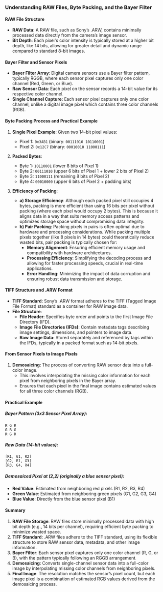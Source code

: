 ### Understanding RAW Files, Byte Packing, and the Bayer Filter

#### RAW File Structure
- **RAW Data**: A RAW file, such as Sony’s .ARW, contains minimally processed data directly from the camera’s image sensor.
- **Bit Depth**: Each pixel's color intensity is typically stored at a higher bit depth, like 14 bits, allowing for greater detail and dynamic range compared to standard 8-bit images.

#### Bayer Filter and Sensor Pixels
- **Bayer Filter Array**: Digital camera sensors use a Bayer filter pattern, typically RGGB, where each sensor pixel captures only one color channel (Red, Green, or Blue).
- **Raw Sensor Data**: Each pixel on the sensor records a 14-bit value for its respective color channel.
- **Single Channel Capture**: Each sensor pixel captures only one color channel, unlike a digital image pixel which contains three color channels (RGB).

#### Byte Packing Process and Practical Example
1. **Single Pixel Example**: Given two 14-bit pixel values:
   - Pixel 1: `0x3AB1` (binary: `00111010 10110001`)
   - Pixel 2: `0x12C7` (binary: `00010010 11000111`)
2. **Packed Bytes**:
   - Byte 1: `10110001` (lower 8 bits of Pixel 1)
   - Byte 2: `00111010` (upper 6 bits of Pixel 1 + lower 2 bits of Pixel 2)
   - Byte 3: `11000111` (remaining 8 bits of Pixel 2)
   - Byte 4: `00010000` (upper 6 bits of Pixel 2 + padding bits)
   
3. **Efficiency of Packing**:
   - **a) Storage Efficiency**: Although each packed pixel still occupies 4 bytes, packing is more efficient than using 16 bits per pixel without packing (where each pixel would occupy 2 bytes). This is because it aligns data in a way that suits memory access patterns and optimizes storage space without compromising data integrity.
   - **b) Pair Packing**: Packing pixels in pairs is often optimal due to hardware and processing considerations. While packing multiple pixels together (like 8 pixels in 14 bytes) could theoretically reduce wasted bits, pair packing is typically chosen for:
     - **Memory Alignment**: Ensuring efficient memory usage and compatibility with hardware architectures.
     - **Processing Efficiency**: Simplifying the decoding process and allowing for faster processing speeds, crucial in real-time applications.
     - **Error Handling**: Minimizing the impact of data corruption and ensuring robust data transmission and storage.

#### TIFF Structure and .ARW Format
- **TIFF Standard**: Sony’s .ARW format adheres to the TIFF (Tagged Image File Format) standard as a container for RAW image data.
- **File Structure**:
  - **File Header**: Specifies byte order and points to the first Image File Directory (IFD).
  - **Image File Directories (IFDs)**: Contain metadata tags describing image settings, dimensions, and pointers to image data.
  - **Raw Image Data**: Stored separately and referenced by tags within the IFDs, typically in a packed format such as 14-bit pixels.

#### From Sensor Pixels to Image Pixels
1. **Demosaicing**: The process of converting RAW sensor data into a full-color image.
   - This involves interpolating the missing color information for each pixel from neighboring pixels in the Bayer array.
   - Ensures that each pixel in the final image contains estimated values for all three color channels (RGB).

#### Practical Example
##### Bayer Pattern (3x3 Sensor Pixel Array):
```
R G R
G B G
R G R
```
##### Raw Data (14-bit values):
```
[R1, G1, R2]
[G2, B1, G3]
[R3, G4, R4]
```
##### Demosaiced Pixel at (2,2) (originally a blue sensor pixel):
- **Red Value**: Estimated from neighboring red pixels (R1, R2, R3, R4)
- **Green Value**: Estimated from neighboring green pixels (G1, G2, G3, G4)
- **Blue Value**: Directly from the blue sensor pixel (B1)

#### Summary
1. **RAW File Storage**: RAW files store minimally processed data with high bit depth (e.g., 14 bits per channel), requiring efficient byte packing to minimize wasted space.
2. **TIFF Standard**: .ARW files adhere to the TIFF standard, using its flexible structure to store RAW sensor data, metadata, and other image information.
3. **Bayer Filter**: Each sensor pixel captures only one color channel (R, G, or B), with the pattern typically following an RGGB arrangement.
4. **Demosaicing**: Converts single-channel sensor data into a full-color image by interpolating missing color channels from neighboring pixels.
5. **Final Image**: The resolution matches the sensor’s pixel count, but each image pixel is a combination of estimated RGB values derived from the demosaicing process.


